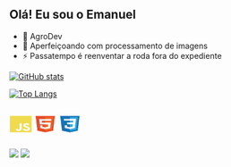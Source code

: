 ## Olá! Eu sou o Emanuel

- 🔭 AgroDev
- 🌱  Aperfeiçoando com processamento de imagens
- ⚡ Passatempo é reenventar a roda fora do expediente 

[![GitHub stats](https://github-readme-stats.vercel.app/api?username=Bet4Arrio&count_private=true&show_icons=true&theme=tokyonight&locale=pt-br&include_all_commits=true&hide=issues)](https://github.com/Bet4Arrio/)

[![Top Langs](https://github-readme-stats.vercel.app/api/top-langs/?username=Bet4Arrio&locale=pt-br&theme=tokyonight&layout=compact)](https://github.com/Bet4Arrio)

<div style="display: inline_block"><br>
  <img align="center" alt= "Js" height="30" width="40" src="https://raw.githubusercontent.com/devicons/devicon/master/icons/javascript/javascript-plain.svg">
  <img align="center" alt="HTML" height="30" width="40" src="https://raw.githubusercontent.com/devicons/devicon/master/icons/html5/html5-original.svg">
  <img align="center" alt="CSS" height="30" width="40" src="https://raw.githubusercontent.com/devicons/devicon/master/icons/css3/css3-original.svg">
</div>

##

<div> 
   <a href="https://instagram.com/pedro_13145" target="_blank"><img src="https://img.shields.io/badge/-Instagram-%23E4405F?style=for-the-badge&logo=instagram&logoColor=white" target="_blank"></a>
   <a href="https://www.linkedin.com/in/pedro-freitas-520554221 " target="_blank"><img src="https://img.shields.io/badge/-LinkedIn-%230077B5?style=for-the-badge&logo=linkedin&logoColor=white" target="_blank"></a>  
</div>


  
